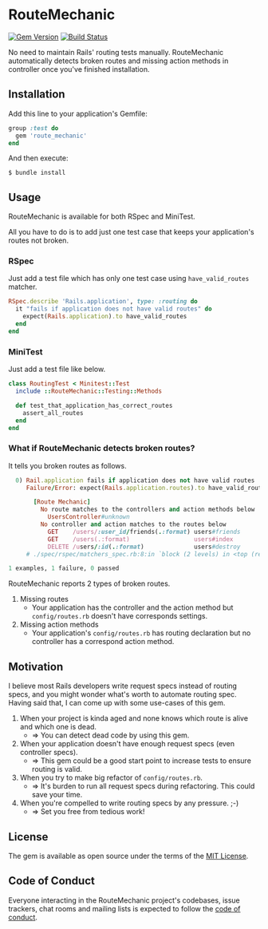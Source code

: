 # RouteMechanic
[![Gem Version](https://badge.fury.io/rb/route_mechanic.svg)](https://badge.fury.io/rb/route_mechanic)
[![Build Status](https://github.com/ohbarye/route_mechanic/workflows/test/badge.svg?branch=master)](https://github.com/ohbarye/route_mechanic/actions?query=workflow%3Atest)

No need to maintain Rails' routing tests manually. RouteMechanic automatically detects broken routes and missing action methods in controller once you've finished installation.

## Installation

Add this line to your application's Gemfile:

```ruby
group :test do
  gem 'route_mechanic'
end
```

And then execute:

```shell
$ bundle install
```

## Usage

RouteMechanic is available for both RSpec and MiniTest.

All you have to do is to add just one test case that keeps your application's routes not broken.

### RSpec

Just add a test file which has only one test case using `have_valid_routes` matcher.

```ruby
RSpec.describe 'Rails.application', type: :routing do
  it "fails if application does not have valid routes" do
    expect(Rails.application).to have_valid_routes
  end
end
```

### MiniTest

Just add a test file like below.

```ruby
class RoutingTest < Minitest::Test
  include ::RouteMechanic::Testing::Methods

  def test_that_application_has_correct_routes
    assert_all_routes
  end
end
```

### What if RouteMechanic detects broken routes?

It tells you broken routes as follows.

```ruby
  0) Rail.application fails if application does not have valid routes
     Failure/Error: expect(Rails.application.routes).to have_valid_routes

       [Route Mechanic]
         No route matches to the controllers and action methods below
           UsersController#unknown
         No controller and action matches to the routes below
           GET    /users/:user_id/friends(.:format) users#friends
           GET    /users(.:format)                  users#index
           DELETE /users/:id(.:format)              users#destroy
     # ./spec/rspec/matchers_spec.rb:8:in `block (2 levels) in <top (required)>'

1 examples, 1 failure, 0 passed
```

RouteMechanic reports 2 types of broken routes.

1. Missing routes
    - Your application has the controller and the action method but `config/routes.rb` doesn't have corresponds settings.
2. Missing action methods
    - Your application's `config/routes.rb` has routing declaration but no controller has a correspond action method.

## Motivation

I believe most Rails developers write request specs instead of routing specs, and you might wonder what's worth to automate routing spec. Having said that, I can come up with some use-cases of this gem.

1. When your project is kinda aged and none knows which route is alive and which one is dead.
    - => You can detect dead code by using this gem.
2. When your application doesn't have enough request specs (even controller specs).
    - => This gem could be a good start point to increase tests to ensure routing is valid.
3. When you try to make big refactor of `config/routes.rb`.
    - => It's burden to run all request specs during refactoring. This could save your time.
4. When you're compelled to write routing specs by any pressure. ;-)
    - => Set you free from tedious work!


## License

The gem is available as open source under the terms of the [MIT License](https://opensource.org/licenses/MIT).

## Code of Conduct

Everyone interacting in the RouteMechanic project's codebases, issue trackers, chat rooms and mailing lists is expected to follow the [code of conduct](https://github.com/[USERNAME]/route_mechanic/blob/master/CODE_OF_CONDUCT.md).

